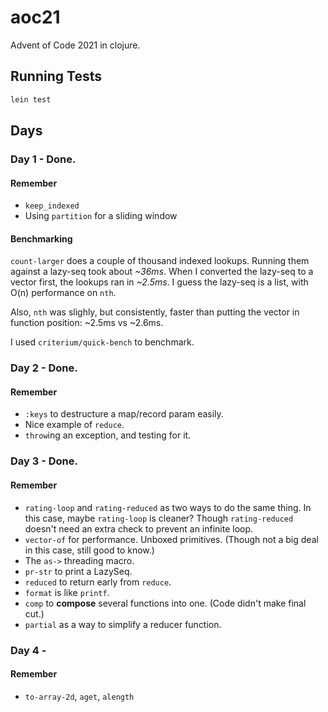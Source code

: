 # aoc21

Advent of Code 2021 in clojure.

## Running Tests

```bash
lein test
```

## Days

### Day 1 - Done. 

#### Remember

* `keep_indexed`
* Using `partition` for a sliding window

#### Benchmarking

`count-larger` does a couple of thousand indexed lookups. Running them against a lazy-seq took about *~36ms*. When I converted the lazy-seq to a vector first, the lookups ran in *~2.5ms*. I guess the lazy-seq is a list, with O(n) performance on `nth`.

Also, `nth` was slighly, but consistently, faster than putting the vector in function position: ~2.5ms vs ~2.6ms.

I used `criterium/quick-bench` to benchmark.

### Day 2 - Done.

#### Remember

* `:keys` to destructure a map/record param easily.
* Nice example of `reduce`.
* `throw`ing an exception, and testing for it.

### Day 3 - Done.

#### Remember

* `rating-loop` and `rating-reduced` as two ways to do the same thing. In this case, maybe `rating-loop` is cleaner? Though `rating-reduced` doesn't need an extra check to prevent an infinite loop.
* `vector-of` for performance. Unboxed primitives. (Though not a big deal in this case, still good to know.)
* The `as->` threading macro.
* `pr-str` to print a LazySeq.
* `reduced` to return early from `reduce`.
* `format` is like `printf`.
* `comp` to **compose** several functions into one. (Code didn't make final cut.)
* `partial` as a way to simplify a reducer function.

### Day 4 - 

#### Remember

* `to-array-2d`, `aget`, `alength`